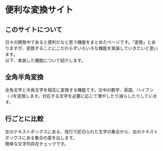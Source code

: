 # 便利な変換サイト

## このサイトについて
日々の開発中であると便利だなと思う機能をまとめたページです。「変換」とありますが、変換することにこだわらずいろいろな機能を実装していきたいと思います。  
以下、実装した機能について紹介します。

## 全角半角変換
全角文字と半角文字を相互に変換する機能です。文中の数字、英語、ハイフン（-)を変換します。対応する文字を必要に応じて増やしたり減らしたりしています。

## 行ごとに比較
左のテキストボックスにある、改行で区切られた文字の集合から、右のテキストボックスにある集合の差を出します。  
簡単な文字列存在チェックです。
